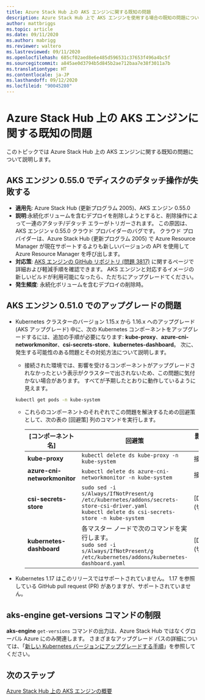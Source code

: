 ```yaml
---
title: Azure Stack Hub 上の AKS エンジンに関する既知の問題
description: Azure Stack Hub 上で AKS エンジンを使用する場合の既知の問題について説明します。
author: mattbriggs
ms.topic: article
ms.date: 09/11/2020
ms.author: mabrigg
ms.reviewer: waltero
ms.lastreviewed: 09/11/2020
ms.openlocfilehash: 685cf02aed8e6e485d596531c37653f496a4bc5f
ms.sourcegitcommit: a845ae0d3794b5d845b2ae712baa7e38f3011a7b
ms.translationtype: HT
ms.contentlocale: ja-JP
ms.lasthandoff: 09/12/2020
ms.locfileid: "90045280"
---
```

# <a name="known-issues-with-the-aks-engine-on-azure-stack-hub"></a>Azure Stack Hub 上の AKS エンジンに関する既知の問題

このトピックでは Azure Stack Hub 上の AKS エンジンに関する既知の問題について説明します。

## <a name="disk-detach-operation-fails-in-aks-engine-0550"></a>AKS エンジン 0.55.0 でディスクのデタッチ操作が失敗する

- **適用先**: Azure Stack Hub (更新プログラム 2005)、AKS エンジン 0.55.0
- **説明**:永続化ボリュームを含むデプロイを削除しようとすると、削除操作によって一連のアタッチ/デタッチ エラーがトリガーされます。 この原因は、AKS エンジン v 0.55.0 クラウド プロバイダーのバグです。 クラウド プロバイダーは、Azure Stack Hub (更新プログラム 2005) で Azure Resource Manager が現在サポートするよりも新しいバージョンの API を使用して Azure Resource Manager を呼び出します。
- **対応策**: [AKS エンジンの GitHub リポジトリ (問題 3817)](https://github.com/Azure/aks-engine/issues/3817#issuecomment-691329443) に関するページで詳細および軽減手順を確認できます。 AKS エンジンと対応するイメージの新しいビルドが利用可能になったら、ただちにアップグレードてください。
- **発生頻度**: 永続化ボリュームを含むデプロイの削除時。

## <a name="upgrade-issues-in-aks-engine-0510"></a>AKS エンジン 0.51.0 でのアップグレードの問題

* Kubernetes クラスターのバージョン 1.15.x から 1.16.x へのアップグレード (AKS アップグレード) 中に、次の Kubernetes コンポーネントをアップグレードするには、追加の手順が必要になります: **kube-proxy**、**azure-cni-networkmonitor**、**csi-secrets-store**、**kubernetes-dashboard**。 次に、発生する可能性のある問題とその対処方法について説明します。

  * 接続された環境では、影響を受けるコンポーネントがアップグレードされなかったという表示がクラスターで出されないため、この問題に気付かない場合があります。 すべてが予期したとおりに動作しているように見えます。
  <!-- * In disconnected environments, you can see this problem when you run a query for the system pods status and see that the pods for the components mentioned below are not in "Ready" state: -->

    ```bash  
    kubectl get pods -n kube-system
    ```

  * これらのコンポーネントのそれぞれでこの問題を解決するための回避策として、次の表の [回避策] 列のコマンドを実行します。

    |[コンポーネント名] |回避策 |影響を受けるシナリオ|
    |---------------|-----------|------------------|
    |**kube-proxy**     | `kubectl delete ds kube-proxy -n kube-system` |接続、切断 |
    |**azure-cni-networkmonitor**   | `kubectl delete ds azure-cni-networkmonitor -n kube-system`   | 接続、切断 |
    |**csi-secrets-store**  |`sudo sed -i s/Always/IfNotPresent/g /etc/kubernetes/addons/secrets-store-csi-driver.yaml`<br>`kubectl delete ds csi-secrets-store -n kube-system` | [Disconnected]\(切断済み\) |
    |**kubernetes-dashboard** |各マスター ノードで次のコマンドを実行します。<br>`sudo sed -i s/Always/IfNotPresent/g /etc/kubernetes/addons/kubernetes-dashboard.yaml` |[Disconnected]\(切断済み\) |

* Kubernetes 1.17 はこのリリースではサポートされていません。 1\.17 を参照している GitHub pull request (PR) がありますが、サポートされていません。

## <a name="aks-engine-get-versions-command-limitations"></a>aks-engine get-versions コマンドの制限

**aks-engine** `get-versions` コマンドの出力は、Azure Stack Hub ではなくグローバル Azure にのみ関連します。 さまざまなアップグレード パスの詳細については、「[新しい Kubernetes バージョンにアップグレードする手順](azure-stack-kubernetes-aks-engine-upgrade.md#steps-to-upgrade-to-a-newer-kubernetes-version)」を参照してください。

## <a name="next-steps"></a>次のステップ

[Azure Stack Hub 上の AKS エンジンの概要](azure-stack-kubernetes-aks-engine-overview.md)

